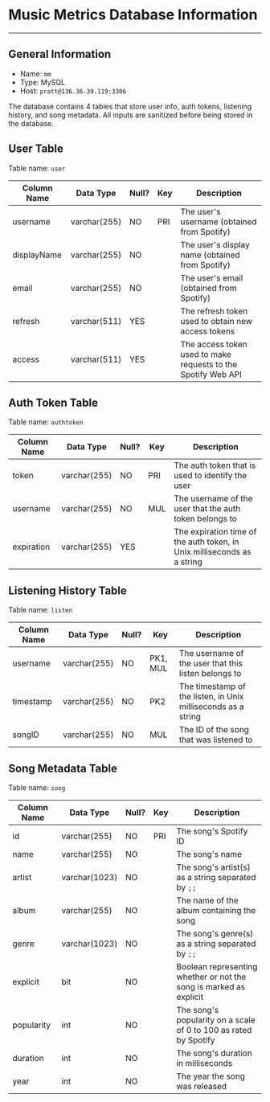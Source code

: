 # Music Metrics Database Information

---

## General Information

* Name: `mm`
* Type: MySQL
* Host: `pratt@136.36.39.119:3306`

The database contains 4 tables that store user info, auth tokens, listening history, and song metadata.
All inputs are sanitized before being stored in the database.

## User Table

Table name: `user`

| Column Name | Data Type    | Null? | Key | Description                                                             |
|-------------|--------------|-------|-----|-------------------------------------------------------------------------|
| username    | varchar(255) | NO    | PRI | The user's username (obtained from Spotify)                             |
| displayName | varchar(255) | NO    |     | The user's display name (obtained from Spotify)                         |
| email       | varchar(255) | NO    |     | The user's email (obtained from Spotify)                                |
| refresh     | varchar(511) | YES   |     | The refresh token used to obtain new access tokens                      |
| access      | varchar(511) | YES   |     | The access token used to make requests to the Spotify Web API           |

## Auth Token Table

Table name: `authtoken`

| Column Name | Data Type    | Null?  | Key | Description                                                             |
|-------------|--------------|--------|-----|-------------------------------------------------------------------------|
| token       | varchar(255) | NO     | PRI | The auth token that is used to identify the user                        |
| username    | varchar(255) | NO     | MUL | The username of the user that the auth token belongs to                 |
| expiration  | varchar(255) | YES    |     | The expiration time of the auth token, in Unix milliseconds as a string |

## Listening History Table

Table name: `listen`

| Column Name | Data Type    | Null? | Key      | Description                                                   |
|-------------|--------------|-------|----------|---------------------------------------------------------------|
| username    | varchar(255) | NO    | PK1, MUL | The username of the user that this listen belongs to          |
| timestamp   | varchar(255) | NO    | PK2      | The timestamp of the listen, in Unix milliseconds as a string |
| songID      | varchar(255) | NO    | MUL      | The ID of the song that was listened to                       |

## Song Metadata Table

Table name: `song`

| Column Name | Data Type     | Null? | Key | Description                                                        |
|-------------|---------------|-------|-----|--------------------------------------------------------------------|
| id          | varchar(255)  | NO    | PRI | The song's Spotify ID                                              |
| name        | varchar(255)  | NO    |     | The song's name                                                    |
| artist      | varchar(1023) | NO    |     | The song's artist(s) as a string separated by `;;`                 |
| album       | varchar(255)  | NO    |     | The name of the album containing the song                          |
| genre       | varchar(1023) | NO    |     | The song's genre(s) as a string separated by `;;`                  |
| explicit    | bit           | NO    |     | Boolean representing whether or not the song is marked as explicit |
| popularity  | int           | NO    |     | The song's popularity on a scale of 0 to 100 as rated by Spotify   |
| duration    | int           | NO    |     | The song's duration in milliseconds                                |
| year        | int           | NO    |     | The year the song was released                                     |